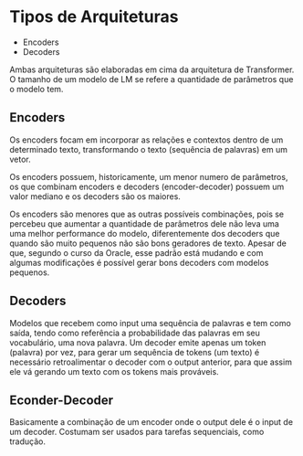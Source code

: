# Tipos de Arquiteturas
- Encoders
- Decoders

Ambas arquiteturas são elaboradas em cima da arquitetura de Transformer.
O tamanho de um modelo de LM se refere a quantidade de parâmetros que o modelo tem.
## Encoders

Os encoders focam em incorporar as relações e contextos dentro de um determinado texto, transformando o texto (sequência de palavras) em um vetor.

Os encoders possuem, historicamente, um menor numero de parâmetros, os que combinam encoders e decoders (encoder-decoder) possuem um valor mediano e os decoders são os maiores.

Os encoders são menores que as outras possíveis combinações, pois se percebeu que aumentar a quantidade de parâmetros dele não leva uma uma melhor performance do modelo, diferentemente dos decoders que quando são muito pequenos não são bons geradores de texto. Apesar de que, segundo o curso da Oracle, esse padrão está mudando e com algumas modificações é possível gerar bons decoders com modelos pequenos.

## Decoders

Modelos que recebem como input uma sequência de palavras e tem como saída, tendo como referência a probabilidade das palavras em seu vocabulário, uma nova palavra. Um decoder emite apenas um token (palavra) por vez, para gerar um sequência de tokens (um texto) é necessário retroalimentar o decoder com o output anterior, para que assim ele vá gerando um texto com os tokens mais prováveis.

## Econder-Decoder

Basicamente a combinação de um encoder onde o output dele é o input de um decoder. Costumam ser usados para tarefas sequenciais, como tradução.
